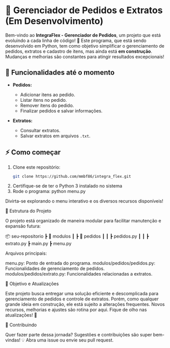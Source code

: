 # 🚧 Gerenciador de Pedidos e Extratos (Em Desenvolvimento)

Bem-vindo ao **IntegraFlex - Gerenciador de Pedidos**, um projeto que está evoluindo a cada linha de código! 🎉 
Este programa, que está sendo desenvolvido em Python, tem como objetivo simplificar o gerenciamento de pedidos, extratos e cadastro de itens, mas ainda está **em construção**. 
Mudanças e melhorias são constantes para atingir resultados excepcionais!

## 🌟 Funcionalidades até o momento

- **Pedidos:**
  - Adicionar itens ao pedido.
  - Listar itens no pedido.
  - Remover itens do pedido.
  - Finalizar pedidos e salvar informações.

- **Extratos:**
  - Consultar extratos.
  - Salvar extratos em arquivos `.txt`.

## ⚡ Como começar

1. Clone este repositório:
   ```bash
   git clone https://github.com/mmbf86/integra_flex.git
2. Certifique-se de ter o Python 3 instalado no sistema
3. Rode o programa:
    python menu.py

Divirta-se explorando o menu interativo e os diversos recursos disponíveis!

📂 Estrutura do Projeto

O projeto está organizado de maneira modular para facilitar manutenção e expansão futura:

📦 seu-repositorio
┣ 📂 modulos
┃ ┣ 📂 pedidos
┃ ┃ ┣ pedidos.py
┃ ┃ ┣ extrato.py
┣ main.py
┣ menu.py

Arquivos principais:

menu.py: Ponto de entrada do programa.
modulos/pedidos/pedidos.py: Funcionalidades de gerenciamento de pedidos.
modulos/pedidos/extrato.py: Funcionalidades relacionadas a extratos.

🚀 Objetivo e Atualizações

Este projeto busca entregar uma solução eficiente e descomplicada para gerenciamento de pedidos e controle de extratos. 
Porém, como qualquer grande ideia em construção, ele está sujeito a alterações frequentes. 
Novos recursos, melhorias e ajustes são rotina por aqui. Fique de olho nas atualizações! 👀

🤝 Contribuindo

Quer fazer parte dessa jornada? Sugestões e contribuições são super bem-vindas! 💡 Abra uma issue ou envie seu pull request.



